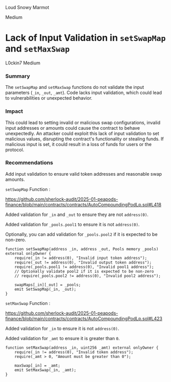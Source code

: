 Loud Snowy Marmot

Medium

# Lack of Input Validation in `setSwapMap` and `setMaxSwap`

L0ckin7
Medium

### Summary

The `setSwapMap` and `setMaxSwap` functions do not validate the input parameters (`_in`, `_out`, `_amt`). Code lacks input validation, which could lead to vulnerabilities or unexpected behavior.

### Impact

This could lead to setting invalid or malicious swap configurations, invalid input addresses or amounts could cause the contract to behave unexpectedly.
An attacker could exploit this lack of input validation to set malicious values, disrupting the contract's functionality or stealing funds.
If malicious input is set, it could result in a loss of funds for users or the protocol.

### Recommendations

Add input validation to ensure valid token addresses and reasonable swap amounts.

`setSwapMap` Function :

https://github.com/sherlock-audit/2025-01-peapods-finance/blob/main/contracts/contracts/AutoCompoundingPodLp.sol#L418

Added validation for `_in` and `_out` to ensure they are not `address(0)`.

Added validation for `_pools.pool1` to ensure it is not `address(0)`.

Optionally, you can add validation for `_pools.pool2` if it is expected to be non-zero.

```solidity
function setSwapMap(address _in, address _out, Pools memory _pools) external onlyOwner {
    require(_in != address(0), "Invalid input token address");
    require(_out != address(0), "Invalid output token address");
    require(_pools.pool1 != address(0), "Invalid pool1 address");
    // Optionally validate pool2 if it is expected to be non-zero
    // require(_pools.pool2 != address(0), "Invalid pool2 address");

    swapMaps[_in][_out] = _pools;
    emit SetSwapMap(_in, _out);
}
```

`setMaxSwap` Function :

https://github.com/sherlock-audit/2025-01-peapods-finance/blob/main/contracts/contracts/AutoCompoundingPodLp.sol#L423

Added validation for `_in` to ensure it is not `address(0)`.

Added validation for `_amt` to ensure it is greater than `0`.

```solidity
function setMaxSwap(address _in, uint256 _amt) external onlyOwner {
    require(_in != address(0), "Invalid token address");
    require(_amt > 0, "Amount must be greater than 0");

    maxSwap[_in] = _amt;
    emit SetMaxSwap(_in, _amt);
}
```